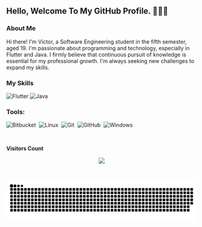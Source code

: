 ## Hello, Welcome To My GitHub Profile. 👨🏻‍💻

### About Me
Hi there! I'm Victor, a Software Engineering student in the fifth semester, aged 19. I'm passionate about programming and technology, especially in Flutter and Java. I firmly believe that continuous pursuit of knowledge is essential for my professional growth. I'm always seeking new challenges to expand my skills.

### My Skills
![Flutter](https://img.shields.io/badge/Flutter-%2302569B.svg?style=for-the-badge&logo=Flutter&logoColor=white)
![Java](https://img.shields.io/badge/java-%23ED8B00.svg?style=for-the-badge&logo=java&logoColor=white)

### Tools:
![Bitbucket](https://img.shields.io/badge/bitbucket-%230047B3.svg?style=for-the-badge&logo=bitbucket&logoColor=white)&nbsp;
![Linux](https://img.shields.io/badge/Linux-FCC624?style=for-the-badge&logo=linux&logoColor=white)&nbsp;
![Git](https://img.shields.io/badge/-Git-0D1117?style=for-the-badge&logo=git&labelColor=white)&nbsp;
![GitHub](https://img.shields.io/badge/-GitHub-0D1117?style=for-the-badge&logo=github&labelColor=white)&nbsp;
![Windows](https://img.shields.io/badge/-Windows-0D1117?style=for-the-badge&logo=windows&labelColor=white)&nbsp;

<br><p align="centre"><b>Visitors Count</b></p>  
<p align="center"><img align="center" src="https://profile-counter.glitch.me/{victormuller55}/count.svg"/></p> 
<br>

![Snake animation](https://github.com/victormuller55/victormuller55/blob/output/github-user-contribution.svg)
